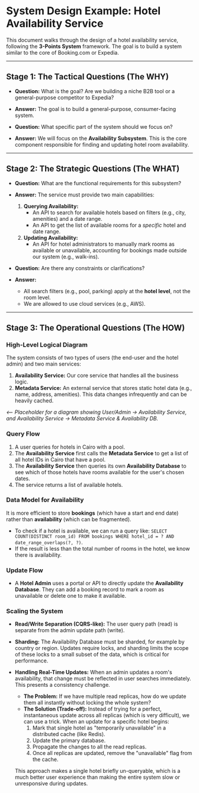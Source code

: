 # System Design Example: Hotel Availability Service

This document walks through the design of a hotel availability service, following the **3-Points System** framework. The goal is to build a system similar to the core of Booking.com or Expedia.

--- 

## Stage 1: The Tactical Questions (The WHY)

-   **Question:** What is the goal? Are we building a niche B2B tool or a general-purpose competitor to Expedia?
-   **Answer:** The goal is to build a general-purpose, consumer-facing system.

-   **Question:** What specific part of the system should we focus on?
-   **Answer:** We will focus on the **Availability Subsystem**. This is the core component responsible for finding and updating hotel room availability.

--- 

## Stage 2: The Strategic Questions (The WHAT)

-   **Question:** What are the functional requirements for this subsystem?
-   **Answer:** The service must provide two main capabilities:
    1.  **Querying Availability:**
        -   An API to search for available hotels based on filters (e.g., city, amenities) and a date range.
        -   An API to get the list of available rooms for a *specific* hotel and date range.
    2.  **Updating Availability:**
        -   An API for hotel administrators to manually mark rooms as available or unavailable, accounting for bookings made outside our system (e.g., walk-ins).

-   **Question:** Are there any constraints or clarifications?
-   **Answer:**
    -   All search filters (e.g., pool, parking) apply at the **hotel level**, not the room level.
    -   We are allowed to use cloud services (e.g., AWS).

--- 

## Stage 3: The Operational Questions (The HOW)

### High-Level Logical Diagram

The system consists of two types of users (the end-user and the hotel admin) and two main services:

1.  **Availability Service:** Our core service that handles all the business logic.
2.  **Metadata Service:** An external service that stores static hotel data (e.g., name, address, amenities). This data changes infrequently and can be heavily cached.

 *<-- Placeholder for a diagram showing User/Admin -> Availability Service, and Availability Service -> Metadata Service & Availability DB.*

### Query Flow

1.  A user queries for hotels in Cairo with a pool.
2.  The **Availability Service** first calls the **Metadata Service** to get a list of all hotel IDs in Cairo that have a pool.
3.  The **Availability Service** then queries its own **Availability Database** to see which of those hotels have rooms available for the user's chosen dates.
4.  The service returns a list of available hotels.

### Data Model for Availability

It is more efficient to store **bookings** (which have a start and end date) rather than **availability** (which can be fragmented).

-   To check if a hotel is available, we can run a query like: `SELECT COUNT(DISTINCT room_id) FROM bookings WHERE hotel_id = ? AND date_range_overlaps(?, ?)`.
-   If the result is less than the total number of rooms in the hotel, we know there is availability.

### Update Flow

-   A **Hotel Admin** uses a portal or API to directly update the **Availability Database**. They can add a booking record to mark a room as unavailable or delete one to make it available.

### Scaling the System

-   **Read/Write Separation (CQRS-like):** The user query path (read) is separate from the admin update path (write).
-   **Sharding:** The Availability Database must be sharded, for example by country or region. Updates require locks, and sharding limits the scope of these locks to a small subset of the data, which is critical for performance.
-   **Handling Real-Time Updates:** When an admin updates a room's availability, that change must be reflected in user searches immediately. This presents a consistency challenge.
    -   **The Problem:** If we have multiple read replicas, how do we update them all instantly without locking the whole system?
    -   **The Solution (Trade-off):** Instead of trying for a perfect, instantaneous update across all replicas (which is very difficult), we can use a trick. When an update for a specific hotel begins:
        1.  Mark that single hotel as "temporarily unavailable" in a distributed cache (like Redis).
        2.  Update the primary database.
        3.  Propagate the changes to all the read replicas.
        4.  Once all replicas are updated, remove the "unavailable" flag from the cache.

    This approach makes a single hotel briefly un-queryable, which is a much better user experience than making the entire system slow or unresponsive during updates.

